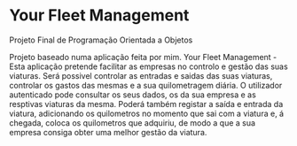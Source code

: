 # Your Fleet Management 
Projeto Final de Programação Orientada a Objetos<p>
Projeto baseado numa aplicação feita por mim.
Your Fleet Management - Esta aplicação pretende facilitar as empresas no controlo e gestão das suas viaturas.
Será possivel controlar as entradas e saidas das suas viaturas, controlar os gastos das mesmas e a sua quilometragem diária.
O utilizador autenticado pode consultar os seus dados, os da sua empresa e as resptivas viaturas da mesma.
Poderá também registar a saída e entrada da viatura, adicionando os quilometros no momento que sai com a viatura e, á chegada,
coloca os quilometros que adquiriu, de modo a que a sua empresa consiga obter uma melhor gestão da viatura.
